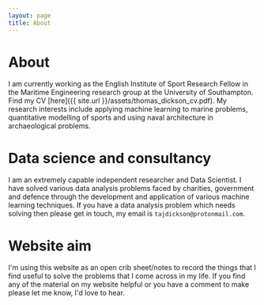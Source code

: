 ```yaml
---
layout: page
title: About
---
```


# About

I am currently working as the English Institute of Sport Research Fellow in the Maritime Engineering research group at the University of Southampton.  Find my CV [here]({{ site.url }}/assets/thomas_dickson_cv.pdf). My research interests include applying machine learning to marine problems, quantitative modelling of sports and using naval architecture in archaeological problems.

# Data science and consultancy

I am an extremely capable independent researcher and Data Scientist. I have solved various data analysis problems faced by charities, government and defence through the development and application of various machine learning techniques. If you have a data analysis problem which needs solving then please get in touch, my email is ``tajdickson@protonmail.com``.

# Website aim

I'm using this website as an open crib sheet/notes to record the things that I find useful to solve the problems that I come across in my life. If you find any of the material on my website helpful or you have a comment to make please let me know, I'd love to hear.
